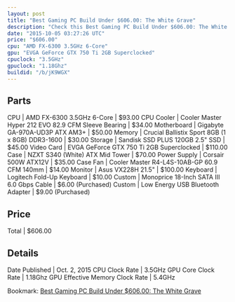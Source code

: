 ```yaml
---
layout: post
title: "Best Gaming PC Build Under $606.00: The White Grave"
description: "Check this Best Gaming PC Build Under $606.00: The White Grave. CPU: AMD FX-6300 3.5GHz 6-Core, CPU Cooler: Cooler Master Hyper 212 EVO 82.9 CFM Sleeve Bearing, Motherboar"
date: "2015-10-05 03:27:26 UTC"
price: "$606.00"
cpu: "AMD FX-6300 3.5GHz 6-Core"
gpu: "EVGA GeForce GTX 750 Ti 2GB Superclocked"
cpuclock: "3.5GHz"
gpuclock: "1.18Ghz"
buildid: "/b/jK9WGX"
---
```


## Parts

CPU | AMD FX-6300 3.5GHz 6-Core | $93.00
CPU Cooler | Cooler Master Hyper 212 EVO 82.9 CFM Sleeve Bearing | $34.00
Motherboard | Gigabyte GA-970A-UD3P ATX AM3+ | $50.00
Memory | Crucial Ballistix Sport 8GB (1 x 8GB) DDR3-1600 | $30.00
Storage | Sandisk SSD PLUS 120GB 2.5" SSD | $45.00
Video Card | EVGA GeForce GTX 750 Ti 2GB Superclocked | $110.00
Case | NZXT S340 (White) ATX Mid Tower | $70.00
Power Supply | Corsair 500W ATX12V | $35.00
Case Fan | Cooler Master R4-L4S-10AB-GP 60.9 CFM 140mm | $14.00
Monitor | Asus VX228H 21.5" | $100.00
Keyboard | Logitech Fold-Up Keyboard | $10.00
Custom | Monoprice 18-Inch SATA III 6.0 Gbps Cable | $6.00 (Purchased)
Custom | Low Energy USB Bluetooth Adapter | $9.00 (Purchased)

## Price

Total | $606.00

## Details

Date Published | Oct. 2, 2015
CPU Clock Rate | 3.5GHz
GPU Core Clock Rate | 1.18Ghz
GPU Effective Memory Clock Rate | 5.4GHz

Bookmark: [Best Gaming PC Build Under $606.00: The White Grave](http://pcbuilders.github.io/2015/10/05/best-gaming-pc-build-under-606-dollars-dot-00-the-white-grave/)
